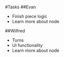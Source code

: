#Tasks
##Evan
- Finish piece logic
- Learn more about node

##Wilfred
- Turns
- UI functionality
- Learn more about node
